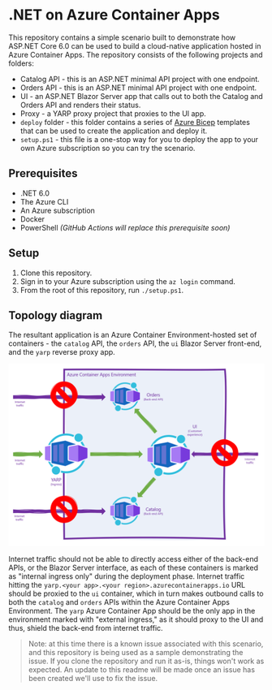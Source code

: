 # .NET on Azure Container Apps

This repository contains a simple scenario built to demonstrate how ASP.NET Core 6.0 can be used to build a cloud-native application hosted in Azure Container Apps. The repository consists of the following projects and folders:

* Catalog API - this is an ASP.NET minimal API project with one endpoint. 
* Orders API - this is an ASP.NET minimal API project with one endpoint. 
* UI - an ASP.NET Blazor Server app that calls out to both the Catalog and Orders API and renders their status.
* Proxy - a YARP proxy project that proxies to the UI app.
* ```deploy``` folder - this folder contains a series of [Azure Bicep](http://aka.ms/bicep) templates that can be used to create the application and deploy it.
* ```setup.ps1``` - this file is a one-stop way for you to deploy the app to your own Azure subscription so you can try the scenario. 

## Prerequisites

* .NET 6.0
* The Azure CLI
* An Azure subscription
* Docker
* PowerShell *(GitHub Actions will replace this prerequisite soon)*

## Setup

1. Clone this repository.
2. Sign in to your Azure subscription using the `az login` command.
3. From the root of this repository, run `./setup.ps1`. 

## Topology diagram

The resultant application is an Azure Container Environment-hosted set of containers - the `catalog` API, the `orders` API, the `ui` Blazor Server front-end, and the `yarp` reverse proxy app.

![Topology diagram](static/topology.png)

Internet traffic should not be able to directly access either of the back-end APIs, or the Blazor Server interface, as each of these containers is marked as "internal ingress only" during the deployment phase. Internet traffic hitting the `yarp.<your app>.<your region>.azurecontainerapps.io` URL should be proxied to the `ui` container, which in turn makes outbound calls to both the `catalog` and `orders` APIs within the Azure Container Apps Environment. The `yarp` Azure Container App should be the only app in the environment marked with "external ingress," as it should proxy to the UI and thus, shield the back-end from internet traffic.

> Note: at this time there is a known issue associated with this scenario, and this repository is being used as a sample demonstrating the issue. If you clone the repository and run it as-is, things won't work as expected. An update to this readme will be made once an issue has been created we'll use to fix the issue.

